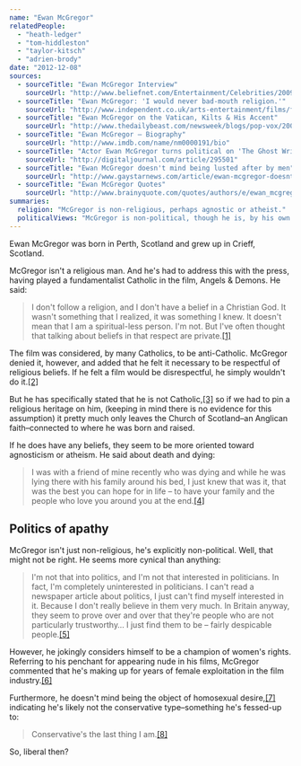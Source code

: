 ```yaml
---
name: "Ewan McGregor"
relatedPeople:
  - "heath-ledger"
  - "tom-hiddleston"
  - "taylor-kitsch"
  - "adrien-brody"
date: "2012-12-08"
sources:
  - sourceTitle: "Ewan McGregor Interview"
    sourceUrl: "http://www.beliefnet.com/Entertainment/Celebrities/2009/05/Ewan-McGregor-Interview.aspx?p=6"
  - sourceTitle: "Ewan McGregor: 'I would never bad-mouth religion.'"
    sourceUrl: "http://www.independent.co.uk/arts-entertainment/films/features/ewan-mcgregor-i-would-never-badmouth-religion-1684440.html"
  - sourceTitle: "Ewan McGregor on the Vatican, Kilts & His Accent"
    sourceUrl: "http://www.thedailybeast.com/newsweek/blogs/pop-vox/2009/05/14/ewan-mcgregor-on-the-vatican-kilts-amp-his-accent.html"
  - sourceTitle: "Ewan McGregor – Biography"
    sourceUrl: "http://www.imdb.com/name/nm0000191/bio"
  - sourceTitle: "Actor Ewan McGregor turns political on 'The Ghost Writer' disc (includes interview)"
    sourceUrl: "http://digitaljournal.com/article/295501"
  - sourceTitle: "Ewan McGregor doesn't mind being lusted after by men"
    sourceUrl: "http://www.gaystarnews.com/article/ewan-mcgregor-doesnt-mind-being-lusted-after-men070312"
  - sourceTitle: "Ewan McGregor Quotes"
    sourceUrl: "http://www.brainyquote.com/quotes/authors/e/ewan_mcgregor.html"
summaries:
  religion: "McGregor is non-religious, perhaps agnostic or atheist."
  politicalViews: "McGregor is non-political, though he is, by his own admission, anything but conservative."
---
```


Ewan McGregor was born in Perth, Scotland and grew up in Crieff, Scotland.

McGregor isn't a religious man. And he's had to address this with the press, having played a fundamentalist Catholic in the film, Angels & Demons. He said:

>I don't follow a religion, and I don't have a belief in a Christian God. It wasn't something that I realized, it was something I knew. It doesn't mean that I am a spiritual-less person. I'm not. But I've often thought that talking about beliefs in that respect are private.<a class="source-citation" href="#http%3A%2F%2Fwww.beliefnet.com%2FEntertainment%2FCelebrities%2F2009%2F05%2FEwan-McGregor-Interview.aspx%3Fp%3D6" title="Ewan McGregor Interview">[1]</a>

The film was considered, by many Catholics, to be anti-Catholic. McGregor denied it, however, and added that he felt it necessary to be respectful of religious beliefs. If he felt a film would be disrespectful, he simply wouldn't do it.<a class="source-citation" href="#http%3A%2F%2Fwww.independent.co.uk%2Farts-entertainment%2Ffilms%2Ffeatures%2Fewan-mcgregor-i-would-never-badmouth-religion-1684440.html" title="Ewan McGregor: &apos;I would never bad-mouth religion.&apos;">[2]</a>

But he has specifically stated that he is not Catholic,<a class="source-citation" href="#http%3A%2F%2Fwww.thedailybeast.com%2Fnewsweek%2Fblogs%2Fpop-vox%2F2009%2F05%2F14%2Fewan-mcgregor-on-the-vatican-kilts-amp-his-accent.html" title="Ewan McGregor on the Vatican, Kilts &amp; His Accent">[3]</a> so if we had to pin a religious heritage on him, (keeping in mind there is no evidence for this assumption) it pretty much only leaves the Church of Scotland–an Anglican faith–connected to where he was born and raised.

If he does have any beliefs, they seem to be more oriented toward agnosticism or atheism. He said about death and dying:

>I was with a friend of mine recently who was dying and while he was lying there with his family around his bed, I just knew that was it, that was the best you can hope for in life – to have your family and the people who love you around you at the end.<a class="source-citation" href="#http%3A%2F%2Fwww.imdb.com%2Fname%2Fnm0000191%2Fbio" title="Ewan McGregor – Biography">[4]</a>

## 

## Politics of apathy

McGregor isn't just non-religious, he's explicitly non-political. Well, that might not be right. He seems more cynical than anything:

>I'm not that into politics, and I'm not that interested in politicians. In fact, I'm completely uninterested in politicians. I can't read a newspaper article about politics, I just can't find myself interested in it. Because I don't really believe in them very much. In Britain anyway, they seem to prove over and over that they're people who are not particularly trustworthy… I just find them to be – fairly despicable people.<a class="source-citation" href="#http%3A%2F%2Fdigitaljournal.com%2Farticle%2F295501" title="Actor Ewan McGregor turns political on &apos;The Ghost Writer&apos; disc (includes interview)">[5]</a>

However, he jokingly considers himself to be a champion of women's rights. Referring to his penchant for appearing nude in his films, McGregor commented that he's making up for years of female exploitation in the film industry.<a class="source-citation" href="#http%3A%2F%2Fwww.imdb.com%2Fname%2Fnm0000191%2Fbio" title="Ewan McGregor – Biography">[6]</a>

Furthermore, he doesn't mind being the object of homosexual desire,<a class="source-citation" href="#http%3A%2F%2Fwww.gaystarnews.com%2Farticle%2Fewan-mcgregor-doesnt-mind-being-lusted-after-men070312" title="Ewan McGregor doesn&apos;t mind being lusted after by men">[7]</a> indicating he's likely not the conservative type–something he's fessed-up to:

>Conservative's the last thing I am.<a class="source-citation" href="#http%3A%2F%2Fwww.brainyquote.com%2Fquotes%2Fauthors%2Fe%2Fewan_mcgregor.html" title="Ewan McGregor Quotes">[8]</a>

So, liberal then?